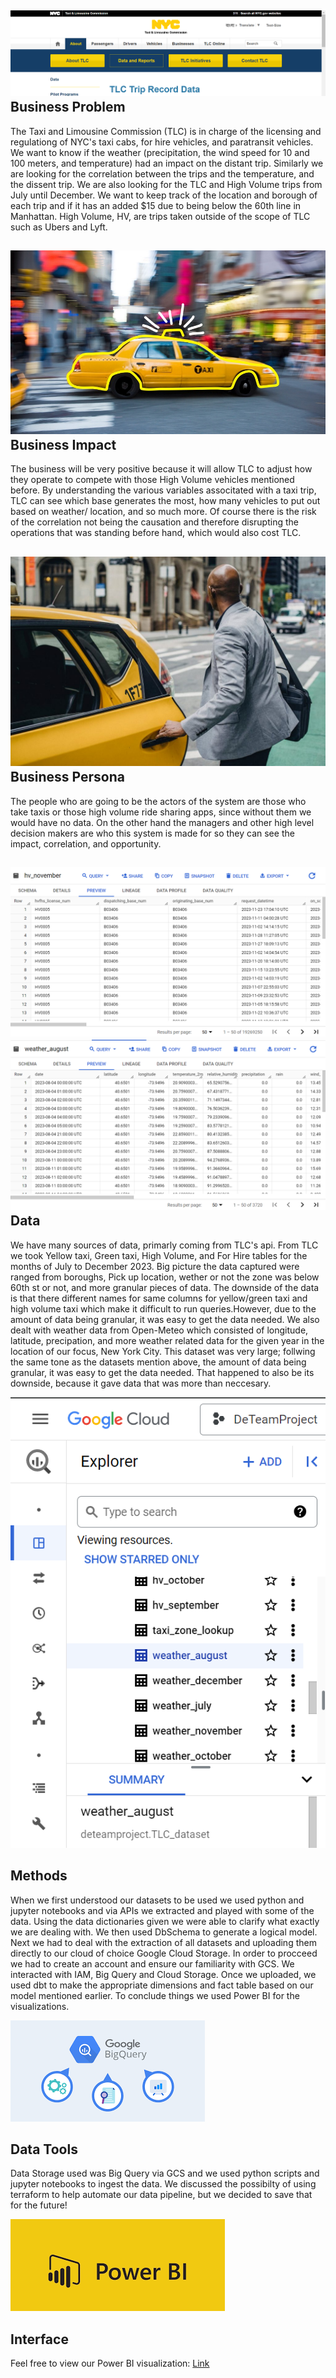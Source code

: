 ![alt text](Images/image.png) 
**Business Problem**
---------------------- 
The Taxi and Limousine Commission (TLC) is in charge of the licensing and regulationg of NYC's taxi cabs, for hire vehicles, and paratransit vehicles. We want to know if the weather (precipitation, the wind speed for 10 and 100 meters, and temperature) had an impact on the distant trip. Similarly we are looking for the correlation between the trips and the temperature, and the dissent trip. We are also looking for the TLC and High Volume trips from July until December. We want to keep track of the location and borough of each trip and if it has an added $15 due to being below the 60th line in Manhattan. High Volume, HV, are trips taken outside of the scope of TLC such as Ubers and Lyft.

![alt text](Images/image-1.png)
**Business Impact**
---------------------- 
The business will be very positive because it will allow TLC to adjust how they operate to compete with those High Volume vehicles mentioned before. By understanding the various variables associtated with a taxi trip, TLC can see which base generates the most, how many vehicles to put out based on weather/ location, and so much more. Of course there is the risk of the correlation not being the causation and therefore disrupting the operations that was standing before hand, which would also cost TLC. 

![alt text](Images/image-2.png)
**Business Persona** 
---------------------- 
The people who are going to be the actors of the system are those who take taxis or those high volume ride sharing apps, since without them we would have no data. On the other hand the managers and other high level decision makers are who this system is made for so they can see the impact, correlation, and opportunity. 

![alt text](Images/image-3.png) ![alt text](Images/image-4.png)
**Data**
----------------------
We have many sources of data, primarly coming from TLC's api. From TLC we took Yellow taxi, Green taxi, High Volume, and For Hire tables for the months of July to December 2023. Big picture the data captured were ranged from boroughs, Pick up location, wether or not the zone was below 60th st or not, and more granular pieces of data. The downside of the data is that there different names for same columns for yellow/green taxi and high volume taxi which make it difficult to run queries.However, due to the amount of data being granular, it was easy to get the data needed. We also dealt with weather data from Open-Meteo which consisted of longitude, latitude, precipation, and more weather related data for the given year in the location of our focus, New York City. This dataset was very large; follwing the same tone as the datasets mention above, the amount of data being granular, it was easy to get the data needed. That happened to also be its downside, because it gave data that was more than neccesary. 


![alt text](Images/image-5.png)


**Methods**
----------------------
When we first understood our datasets to be used we used python and jupyter notebooks and via APIs we extracted and played with some of the data. Using the data dictionaries given we were able to clarify what exactly we are dealing with. We then used DbSchema to generate a logical model. Next we had to deal with the extraction of all datasets and uploading them directly to our cloud of choice Google Cloud Storage. In order to procceed we had to create an account and ensure our familiarity with GCS. We interacted with IAM, Big Query and Cloud Storage. Once we uploaded, we used dbt to make the appropriate dimensions and fact table based on our model mentioned earlier. To conclude things we used Power BI for the visualizations.

![alt text](Images/image-8.png)

**Data Tools**
----------------------
Data Storage used was Big Query via GCS and we used python scripts and jupyter notebooks to ingest the data. We discussed the possibilty of using terraform to help automate our data pipeline, but we decided to save that for the future!

![alt text](Images/image-7.png)

**Interface**
----------------------
Feel free to view our Power BI visualization: 
[Link](https://cuny907-my.sharepoint.com/:u:/r/personal/xavier_souffront68_login_cuny_edu/Documents/de_project.pbix?csf=1&web=1&e=tW7NYZ)


